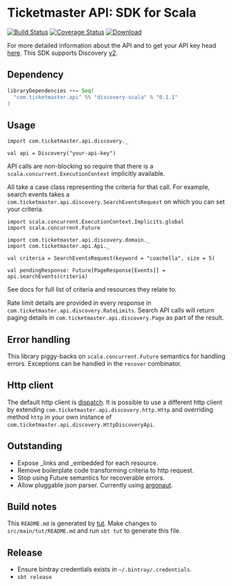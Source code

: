 # Ticketmaster API: SDK for Scala

[![Build Status](https://travis-ci.org/ticketmaster-api/sdk-scala.svg?branch=master)](https://travis-ci.org/ticketmaster-api/sdk-scala) [![Coverage Status](https://coveralls.io/repos/github/ticketmaster-api/sdk-scala/badge.svg?branch=master)](https://coveralls.io/github/ticketmaster-api/sdk-scala?branch=master) [ ![Download](https://api.bintray.com/packages/ticketmaster-api/maven/discovery-scala/images/download.svg) ](https://bintray.com/ticketmaster-api/maven/discovery-scala/_latestVersion)

For more detailed information about the API and to get your API key head [here](http://developer.ticketmaster.com/). This SDK supports Discovery [v2](http://developer.ticketmaster.com/products-and-docs/apis/discovery/v2/).

## Dependency

```scala
libraryDependencies ++= Seq(
  "com.ticketmaster.api" %% "discovery-scala" % "0.1.1"
)
```

## Usage

```tut:silent
import com.ticketmaster.api.discovery._

val api = Discovery("your-api-key")
```

API calls are non-blocking so require that there is a `scala.concurrent.ExecutionContext` implicitly available.

All take a case class representing the criteria for that call. For example, search events takes a `com.ticketmaster.api.discovery.SearchEventsRequest` on which you can set your criteria.

```tut:silent
import scala.concurrent.ExecutionContext.Implicits.global
import scala.concurrent.Future

import com.ticketmaster.api.discovery.domain._
import com.ticketmaster.api.Api._

val criteria = SearchEventsRequest(keyword = "coachella", size = 5)

val pendingResponse: Future[PageResponse[Events]] = api.searchEvents(criteria)
```

See docs for full list of criteria and resources they relate to.

Rate limit details are provided in every response in `com.ticketmaster.api.discovery.RateLimits`. Search API calls will return paging details in `com.ticketmaster.api.discovery.Page` as part of the result.

## Error handling

This library piggy-backs on `scala.concurrent.Future` semantics for handling errors. Exceptions can be handled in the `recover` combinator.

## Http client

The default http client is [dispatch](https://github.com/dispatch/reboot). It is possible to use a different http client by extending `com.ticketmaster.api.discovery.http.Http` and overriding method `http` in your own instance of `com.ticketmaster.api.discovery.HttpDiscoveryApi`.

## Outstanding

* Expose _links and _embedded for each resource.
* Remove boilerplate code transforming criteria to http request.
* Stop using Future semantics for recoverable errors.
* Allow pluggable json parser. Currently using [argonaut](argonaut.io).

## Build notes

This `README.md` is generated by [tut](https://github.com/tpolecat/tut). Make changes to `src/main/tut/README.md` and run `sbt tut` to generate this file.

## Release

* Ensure bintray credentials exists in `~/.bintray/.credentials`.
* `sbt release`